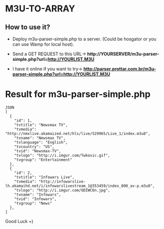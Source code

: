 # M3U-TO-ARRAY

## How to use it? 

- Deploy m3u-parser-simple.php to a server. (Could be hosgator or you can use Wamp for local host).

- Send a GET REQUEST to this URL-> <b>http://YOURSERVER/m3u-parser-simple.php?url=http://YOURLIST.M3U</b>

- I have it online if you want to try-> <b>http://parser.prottar.com.br/m3u-parser-simple.php?url=http://YOURLIST.M3U</b>

# Result for m3u-parser-simple.php
```
JSON
[
  {
    "id": 1,
    "tvtitle": "Newsmax TV",
    "tvmedia": "http://nmxlive.akamaized.net/hls/live/529965/Live_1/index.m3u8",
    "tvname": "Newsmax TV",
    "tvlanguage": "English",
    "tvcountry": "US",
    "tvid": "Newsmax-TV",
    "tvlogo": "http://i.imgur.com/Twkovic.gif",
    "tvgroup": "Entertainment"
  },
  {
    "id": 2,
    "tvtitle": "Infowars Live",
    "tvmedia": "http://infowarslive-lh.akamaihd.net/i/infowarslivestream_1@353459/index_800_av-p.m3u8",
    "tvlogo": "http://i.imgur.com/ODIWC6n.jpg",
    "tvname": "Infowars",
    "tvid": "Infowars",
    "tvgroup": "News"
  },
]
```
Good Luck =)

